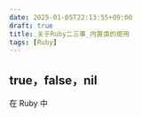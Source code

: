 ```yaml
---
date: 2025-01-05T22:13:55+09:00
draft: true
title: 关于Ruby二三事_内置类的使用
tags: [Ruby]
---
```


## true，false，nil

在 Ruby 中
